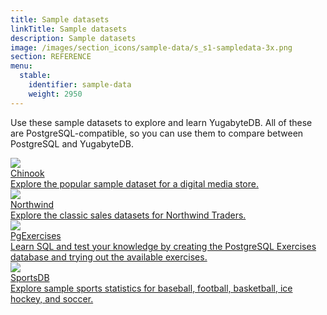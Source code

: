 ```yaml
---
title: Sample datasets
linkTitle: Sample datasets
description: Sample datasets
image: /images/section_icons/sample-data/s_s1-sampledata-3x.png
section: REFERENCE
menu:
  stable:
    identifier: sample-data
    weight: 2950
---
```


Use these sample datasets to explore and learn YugabyteDB. All of these are PostgreSQL-compatible, so you can use them to compare between PostgreSQL and YugabyteDB.

<div class="row">

  <div class="col-12 col-md-6 col-lg-12 col-xl-6">
      <a class="section-link icon-offset" href="chinook/">
          <div class="head">
              <img class="icon" src="/images/section_icons/sample-data/s_s2-chinook-3x.png" aria-hidden="true" />
              <div class="title">Chinook</div>
          </div>
          <div class="body">
              Explore the popular sample dataset for a digital media store.
          </div>
      </a>
  </div>
  
  <div class="col-12 col-md-6 col-lg-12 col-xl-6">
      <a class="section-link icon-offset" href="northwind/">
          <div class="head">
              <img class="icon" src="/images/section_icons/sample-data/s_s3-northwind-3x.png" aria-hidden="true" />
              <div class="title">Northwind</div>
          </div>
          <div class="body">
              Explore the classic sales datasets for Northwind Traders.
          </div>
      </a>
  </div>

  <div class="col-12 col-md-6 col-lg-12 col-xl-6">
      <a class="section-link icon-offset" href="pgexercises/">
          <div class="head">
              <img class="icon" src="/images/section_icons/sample-data/s_s4-pgexercises-3x.png" aria-hidden="true" />
              <div class="title">PgExercises</div>
          </div>
          <div class="body">
              Learn SQL and test your knowledge by creating the PostgreSQL Exercises database and trying out the available exercises.
          </div>
      </a>
  </div>

  <div class="col-12 col-md-6 col-lg-12 col-xl-6">
      <a class="section-link icon-offset" href="sportsdb/">
          <div class="head">
              <img class="icon" src="/images/section_icons/sample-data/s_s5-sportsdb-3x.png" aria-hidden="true" />
              <div class="title">SportsDB</div>
          </div>
          <div class="body">
              Explore sample sports statistics for baseball, football, basketball, ice hockey, and soccer.
          </div>
      </a>
  </div>

</div>
